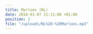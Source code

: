 ```yaml
---
title: Marloes (NL)
date: 2018-01-07 21:11:00 +01:00
position: 2
file: "/uploads/NL%20-%20Marloes.mp3"
---
```


